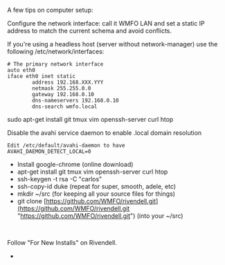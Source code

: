 A few tips on computer setup:

Configure the network interface: call it WMFO LAN and set a static IP address to match the current schema and avoid conflicts.

If you're using a headless host (server without network-manager) use the following /etc/network/interfaces:

    # The primary network interface
    auto eth0
    iface eth0 inet static
            address 192.168.XXX.YYY
            netmask 255.255.0.0
            gateway 192.168.0.10
            dns-nameservers 192.168.0.10
            dns-search wmfo.local

sudo apt-get install git tmux vim openssh-server curl htop

Disable the avahi service daemon to enable .local domain resolution

    Edit /etc/default/avahi-daemon to have 
    AVAHI_DAEMON_DETECT_LOCAL=0

-   Install google-chrome (online download)
-   apt-get install git tmux vim openssh-server curl htop
-   ssh-keygen -t rsa -C "carlos"
-   ssh-copy-id duke (repeat for super, smooth, adele, etc)
-   mkdir \~/src (for keeping all your source files for things)
-   git clone [https://github.com/WMFO/rivendell.git](https://github.com/WMFO/rivendell.git "https://github.com/WMFO/rivendell.git") (into your \~/src)

 

Follow "For New Installs" on Rivendell.

*
